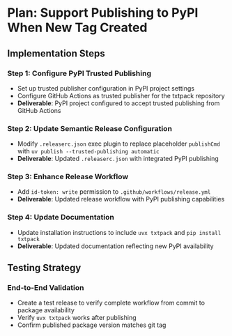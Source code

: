 # Plan: Support Publishing to PyPI When New Tag Created

## Implementation Steps

### Step 1: Configure PyPI Trusted Publishing
- Set up trusted publisher configuration in PyPI project settings
- Configure GitHub Actions as trusted publisher for the txtpack repository
- **Deliverable**: PyPI project configured to accept trusted publishing from GitHub Actions

### Step 2: Update Semantic Release Configuration
- Modify `.releaserc.json` exec plugin to replace placeholder `publishCmd` with `uv publish --trusted-publishing automatic`
- **Deliverable**: Updated `.releaserc.json` with integrated PyPI publishing

### Step 3: Enhance Release Workflow
- Add `id-token: write` permission to `.github/workflows/release.yml`
- **Deliverable**: Updated release workflow with PyPI publishing capabilities

### Step 4: Update Documentation
- Update installation instructions to include `uvx txtpack` and `pip install txtpack`
- **Deliverable**: Updated documentation reflecting new PyPI availability

## Testing Strategy

### End-to-End Validation
- Create a test release to verify complete workflow from commit to package availability
- Verify `uvx txtpack` works after publishing
- Confirm published package version matches git tag
